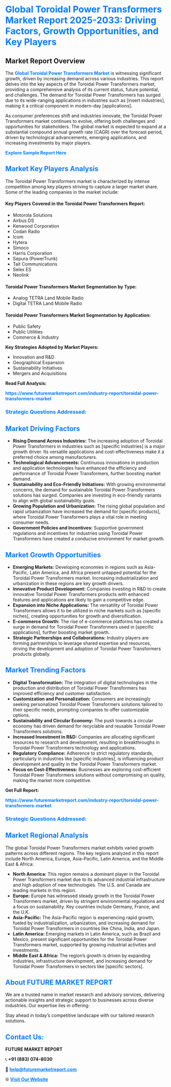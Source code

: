 <h1 style="color: #007BFF;">Global Toroidal Power Transformers Market Report 2025-2033: Driving Factors, Growth Opportunities, and Key Players</h1>

<section id="overview">
<h2>Market Report Overview</h2>
<p>The <a href="https://www.futuremarketreport.com/industry-report/toroidal-power-transformers-market" style="color: #007BFF; text-decoration: none;"><strong>Global Toroidal Power Transformers Market</strong></a> is witnessing significant growth, driven by increasing demand across various industries. This report delves into the key aspects of the Toroidal Power Transformers market, providing a comprehensive analysis of its current status, future potential, and challenges. The demand for Toroidal Power Transformers has surged due to its wide-ranging applications in industries such as [insert industries], making it a critical component in modern-day [applications].</p>
<p>As consumer preferences shift and industries innovate, the Toroidal Power Transformers market continues to evolve, offering both challenges and opportunities for stakeholders. The global market is expected to expand at a substantial compound annual growth rate (CAGR) over the forecast period, driven by technological advancements, emerging applications, and increasing investments by major players.</p>
</section>

<section id="overview">
<p><a href="https://www.futuremarketreport.com/request-sample/reportId=32507" style="color: #007BFF; text-decoration: none;"><strong>Explore Sample Report Here</strong></a></p>
</section>

<section id="key-players">
<h2 style="color: #007BFF;">Market Key Players Analysis</h2>
<p>The Toroidal Power Transformers market is characterized by intense competition among key players striving to capture a larger market share. Some of the leading companies in the market include:</p>
<h4>Key Players Covered in the Toroidal Power Transformers Report:</h4>
<ul><li>Motorola Solutions</li><li>Airbus DS</li><li>Kenwood Corporation</li><li>Codan Radio</li><li>Icom</li><li>Hytera</li><li>Simoco</li><li>Harris Corporation</li><li>Sepura (PowerTrunk)</li><li>Tait Communications</li><li>Selex ES</li><li>Neolink</li></ul>
<h4>Toroidal Power Transformers Market Segmentation by Type:</h4>
<ul><li>Analog TETRA Land Mobile Radio</li><li>Digital TETRA Land Mobile Radio</li></ul>

<h4>Toroidal Power Transformers Market Segmentation by Application:</h4>
<ul><li>Public Safety</li><li>Public Utilities</li><li>Commerce &amp; Industry</li></ul>
<p><strong>Key Strategies Adopted by Market Players:</strong></p>
<ul>
<li>Innovation and R&D</li>
<li>Geographical Expansion</li>
<li>Sustainability Initiatives</li>
<li>Mergers and Acquisitions</li>
</ul>
</section>

<section>
<p><strong>Read Full Analysis: </strong></p><a href="https://www.futuremarketreport.com/industry-report/toroidal-power-transformers-market" style="color: #007BFF; text-decoration: none;"><strong>https://www.futuremarketreport.com/industry-report/toroidal-power-transformers-market</strong></a>
<h3 style="color: #007BFF;">Strategic Questions Addressed:</h3>
</section>

<section id="driving-factors">
<h2 style="color: #007BFF;">Market Driving Factors</h2>
<ul>
<li><strong>Rising Demand Across Industries:</strong> The increasing adoption of Toroidal Power Transformers in industries such as [specific industries] is a major growth driver. Its versatile applications and cost-effectiveness make it a preferred choice among manufacturers.</li>
<li><strong>Technological Advancements:</strong> Continuous innovations in production and application technologies have enhanced the efficiency and performance of Toroidal Power Transformers, further boosting market demand.</li>
<li><strong>Sustainability and Eco-Friendly Initiatives:</strong> With growing environmental concerns, the demand for sustainable Toroidal Power Transformers solutions has surged. Companies are investing in eco-friendly variants to align with global sustainability goals.</li>
<li><strong>Growing Population and Urbanization:</strong> The rising global population and rapid urbanization have increased the demand for [specific products], where Toroidal Power Transformers plays a vital role in meeting consumer needs.</li>
<li><strong>Government Policies and Incentives:</strong> Supportive government regulations and incentives for industries using Toroidal Power Transformers have created a conducive environment for market growth.</li>
</ul>
</section>

<section id="growth-opportunities">
<h2 style="color: #007BFF;">Market Growth Opportunities</h2>
<ul>
<li><strong>Emerging Markets:</strong> Developing economies in regions such as Asia-Pacific, Latin America, and Africa present untapped potential for the Toroidal Power Transformers market. Increasing industrialization and urbanization in these regions are key growth drivers.</li>
<li><strong>Innovative Product Development:</strong> Companies investing in R&D to create innovative Toroidal Power Transformers products with enhanced features and applications are likely to gain a competitive edge.</li>
<li><strong>Expansion into Niche Applications:</strong> The versatility of Toroidal Power Transformers allows it to be utilized in niche markets such as [specific niches], creating opportunities for growth and diversification.</li>
<li><strong>E-commerce Growth:</strong> The rise of e-commerce platforms has created a surge in demand for Toroidal Power Transformers used in [specific applications], further boosting market growth.</li>
<li><strong>Strategic Partnerships and Collaborations:</strong> Industry players are forming partnerships to leverage shared expertise and resources, driving the development and adoption of Toroidal Power Transformers products globally.</li>
</ul>
</section>

<section id="trending-factors">
<h2 style="color: #007BFF;">Market Trending Factors</h2>
<ul>
<li><strong>Digital Transformation:</strong> The integration of digital technologies in the production and distribution of Toroidal Power Transformers has improved efficiency and customer satisfaction.</li>
<li><strong>Customization and Personalization:</strong> Consumers are increasingly seeking personalized Toroidal Power Transformers solutions tailored to their specific needs, prompting companies to offer customizable options.</li>
<li><strong>Sustainability and Circular Economy:</strong> The push towards a circular economy has driven demand for recyclable and reusable Toroidal Power Transformers solutions.</li>
<li><strong>Increased Investment in R&D:</strong> Companies are allocating significant resources to research and development, resulting in breakthroughs in Toroidal Power Transformers technology and applications.</li>
<li><strong>Regulatory Compliance:</strong> Adherence to strict regulatory standards, particularly in industries like [specific industries], is influencing product development and quality in the Toroidal Power Transformers market.</li>
<li><strong>Focus on Cost-Effectiveness:</strong> Businesses are exploring cost-efficient Toroidal Power Transformers solutions without compromising on quality, making the market more competitive.</li>
</ul>
</section>

<section>
<p><strong>Get Full Report: </strong></p><a href="https://www.futuremarketreport.com/industry-report/toroidal-power-transformers-market" style="color: #007BFF; text-decoration: none;"><strong>https://www.futuremarketreport.com/industry-report/toroidal-power-transformers-market</strong></a>
<h3 style="color: #007BFF;">Strategic Questions Addressed:</h3>
</section>


<section id="regional-analysis">
<h2 style="color: #007BFF;">Market Regional Analysis</h2>
<p>The global Toroidal Power Transformers market exhibits varied growth patterns across different regions. The key regions analyzed in this report include North America, Europe, Asia-Pacific, Latin America, and the Middle East & Africa:</p>
<ul>
<li><strong>North America:</strong> This region remains a dominant player in the Toroidal Power Transformers market due to its advanced industrial infrastructure and high adoption of new technologies. The U.S. and Canada are leading markets in this region.</li>
<li><strong>Europe:</strong> Europe has witnessed steady growth in the Toroidal Power Transformers market, driven by stringent environmental regulations and a focus on sustainability. Key countries include Germany, France, and the U.K.</li>
<li><strong>Asia-Pacific:</strong> The Asia-Pacific region is experiencing rapid growth, fueled by industrialization, urbanization, and increasing demand for Toroidal Power Transformers in countries like China, India, and Japan.</li>
<li><strong>Latin America:</strong> Emerging markets in Latin America, such as Brazil and Mexico, present significant opportunities for the Toroidal Power Transformers market, supported by growing industrial activities and investments.</li>
<li><strong>Middle East & Africa:</strong> The region’s growth is driven by expanding industries, infrastructure development, and increasing demand for Toroidal Power Transformers in sectors like [specific sectors].</li>
</ul>
</section>

<footer>
<h2 style="color: #007BFF;">About FUTURE MARKET REPORT</h2>
<p>We are a trusted name in market research and advisory services, delivering actionable insights and strategic support to businesses across diverse industries. Our expertise lies in offering:</p>

<p>Stay ahead in today’s competitive landscape with our tailored research solutions.</p>

<h2 style="color: #007BFF;">Contact Us:</h2>
<p><strong>FUTURE MARKET REPORT</strong></p>
<p>📞 <strong>+91 (883) 074-8030</strong></p>
<p>📧 <strong><a href="mailto:help@futuremarketreport.com" style="color: #007BFF;">help@futuremarketreport.com</a></strong></p>
<p>🌐 <strong><a href="https://www.futuremarketreport.com/" style="color: #007BFF;">Visit Our Website</a></strong></p>
</footer>